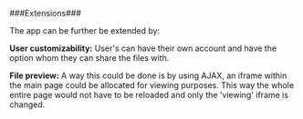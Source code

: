 ###Extensions###


The app can be further be extended by:

**User customizability:** 
		User's can have their own account and have the
		option whom they can share the files with. 
		

**File preview:**
A way this could be done is by using AJAX, an iframe within the main page could be allocated for viewing purposes. This way the whole entire page would not have to be reloaded and only the 'viewing' iframe is changed.

	